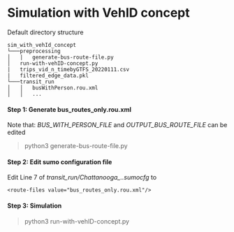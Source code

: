 # Simulation with VehID concept
Default directory structure
```
sim_with_vehId_concept
└───preprocessing
│   |   generate-bus-route-file.py
│   run-with-vehID-concept.py
|   trips_vid_n_timebyGTFS_20220111.csv
|   filtered_edge_data.pkl
└───transit_run
│   │   busWithPerson.rou.xml
│   │   ...
```

#### Step 1: Generate bus_routes_only.rou.xml
Note that: *BUS_WITH_PERSON_FILE* and *OUTPUT_BUS_ROUTE_FILE* can be edited
> python3 generate-bus-route-file.py

#### Step 2: Edit sumo configuration file 

Edit Line 7 of *transit_run/Chattanooga_..sumocfg* to
```
<route-files value="bus_routes_only.rou.xml"/>
```

#### Step 3: Simulation
> python3 run-with-vehID-concept.py 
